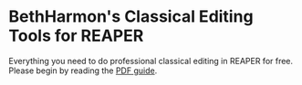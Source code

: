# BethHarmon's Classical Editing Tools for REAPER

Everything you need to do professional classical editing in REAPER for free. Please begin by reading the [PDF guide](https://raw.githubusercontent.com/ElizabethHarmon/REAPER-Classical-Editing/main/BethHarmon's%20Guide%20to%20Classical%20Editing%20in%20REAPER.pdf).

